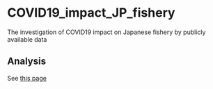 # COVID19_impact_JP_fishery
The investigation of COVID19 impact on Japanese fishery by publicly available data

## Analysis

See [this page](https://keita43a.github.io/COVID19_impact_JP_fishery/impact_covid19_fish_price.html)